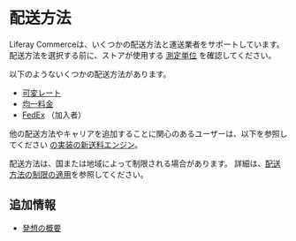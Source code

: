 # 配送方法

Liferay Commerceは、いくつかの配送方法と運送業者をサポートしています。 配送方法を選択する前に、ストアが使用する [測定単位](./measurement-units.md) を確認してください。

以下のようないくつかの配送方法があります。

* [可変レート](./using-the-variable-rate-shipping-method.md)
* [均一料金](./using-the-flat-rate-shipping-method.md)
* [FedEx](./using-the-fedex-shipping-method.md) （加入者）

他の配送方法やキャリアを追加することに関心のあるユーザーは、以下を参照してください [の実装の新送料エンジン](../../developer-guide/implementing-a-new-shipping-engine.md)。

配送方法は、国または地域によって制限される場合があります。 詳細は、[配送方法の制限の適用](./applying-shipping-method-restrictions.md)を参照してください。

<a name="additional-information" />

## 追加情報

* [発想の概要](../../orders-and-fulfillment/shipments/introduction-to-shipments.md)
